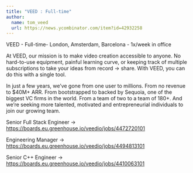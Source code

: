 ```yaml
---
title: "VEED : Full-time"
author:
  name: tom_veed
  url: https://news.ycombinator.com/item?id=42932258
---
```

VEED - Full-time-  London, Amsterdam, Barcelona - 1x&#x2F;week in office

At VEED, our mission is to make video creation accessible to anyone. No hard-to-use equipment, painful learning curve, or keeping track of multiple subscriptions to take your ideas from record → share. With VEED, you can do this with a single tool.

In just a few years, we’ve gone from one user to millions. From no revenue to $40M+ ARR. From bootstrapped to backed by Sequoia, one of the biggest VC firms in the world. From a team of two to a team of 180+. And we’re seeking more talented, motivated and entrepreneurial individuals to join our growing team.

Senior Full Stack Engineer → <a href="https:&#x2F;&#x2F;boards.eu.greenhouse.io&#x2F;veedio&#x2F;jobs&#x2F;4472720101" rel="nofollow">https:&#x2F;&#x2F;boards.eu.greenhouse.io&#x2F;veedio&#x2F;jobs&#x2F;4472720101</a>

Engineering Manager → <a href="https:&#x2F;&#x2F;boards.eu.greenhouse.io&#x2F;veedio&#x2F;jobs&#x2F;4494813101" rel="nofollow">https:&#x2F;&#x2F;boards.eu.greenhouse.io&#x2F;veedio&#x2F;jobs&#x2F;4494813101</a>

Senior C++ Engineer → <a href="https:&#x2F;&#x2F;boards.eu.greenhouse.io&#x2F;veedio&#x2F;jobs&#x2F;4410063101" rel="nofollow">https:&#x2F;&#x2F;boards.eu.greenhouse.io&#x2F;veedio&#x2F;jobs&#x2F;4410063101</a>
<JobApplication />
